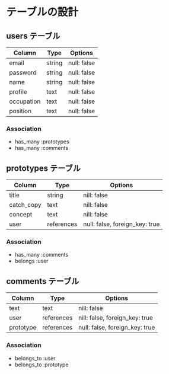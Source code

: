# テーブルの設計

## users テーブル

| Column     | Type   | Options     |
| ---------- | ------ | ----------- |
| email      | string | null: false |
| password   | string | null: false |
| name       | string | null: false |
| profile    | text   | null: false |
| occupation | text   | null: false |
| position   | text   | null: false |

### Association

- has_many :prototypes
- has_many :comments

## prototypes テーブル

| Column     | Type       | Options                        |
| ---------- | ---------- | ------------------------------ |
| title      | string     | nill: false                    |
| catch_copy | text       | nill: false                    |
| concept    | text       | nill: false                    |
| user       | references | null: false, foreign_key: true |

### Association

- has_many :comments
- belongs :user

## comments テーブル

| Column    | Type       | Options                        |
| --------- | ---------- | ------------------------------ |
| text      | text       | nill: false                    |
| user      | references | nill: false, foreign_key: true |
| prototype | references | null: false, foreign_key: true |

### Association

- belongs_to :user
- belongs_to :prototype
